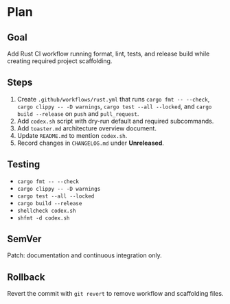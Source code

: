 # Plan

## Goal
Add Rust CI workflow running format, lint, tests, and release build while creating required project scaffolding.

## Steps
1. Create `.github/workflows/rust.yml` that runs `cargo fmt -- --check`, `cargo clippy -- -D warnings`, `cargo test --all --locked`, and `cargo build --release` on `push` and `pull_request`.
2. Add `codex.sh` script with dry-run default and required subcommands.
3. Add `toaster.md` architecture overview document.
4. Update `README.md` to mention `codex.sh`.
5. Record changes in `CHANGELOG.md` under **Unreleased**.

## Testing
- `cargo fmt -- --check`
- `cargo clippy -- -D warnings`
- `cargo test --all --locked`
- `cargo build --release`
- `shellcheck codex.sh`
- `shfmt -d codex.sh`

## SemVer
Patch: documentation and continuous integration only.

## Rollback
Revert the commit with `git revert` to remove workflow and scaffolding files.
